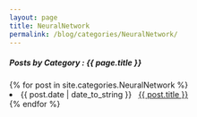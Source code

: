 ```yaml
---
layout: page
title: NeuralNetwork
permalink: /blog/categories/NeuralNetwork/
---
```


<h5> Posts by Category : {{ page.title }} </h5>

<div class="card">
{% for post in site.categories.NeuralNetwork %}
 <li class="category-posts"><span>{{ post.date | date_to_string }}</span> &nbsp; <a href="{{ post.url }}">{{ post.title }}</a></li>
{% endfor %}
</div>
